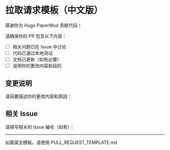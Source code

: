 # 拉取请求模板（中文版）

感谢你为 Hugo PaperMod 贡献代码！

请确保你的 PR 包含以下内容：

- [ ] 相关问题已在 Issue 中讨论
- [ ] 代码已通过本地测试
- [ ] 文档已更新（如有必要）
- [ ] 说明你的更改内容和目的

## 变更说明
请简要描述你的更改内容和原因：

## 相关 Issue
请填写相关的 Issue 编号（如有）：

---

如需英文模板，请使用 PULL_REQUEST_TEMPLATE.md
